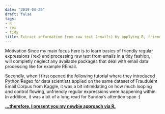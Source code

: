 ```yaml
---
date: "2019-08-25"
draft: false
tags:
- R
- rex
- tidy
title: Extract information from raw text (emails) by applying R, friendly regular expressions {rex} and tidy concepts
---
```


Motivation
Since my main focus here is to learn basics of friendly regular expressions {rex} and processing raw text from emails in a tidy fashion, I will completly neglect any available packages that deal with email data processing like for example REmail.

Secondly, when I first opened the following tutorial where they introduced Python Regex for data scientists applied on the same dataset of Fraudulent Email Corpus from Kaggle, it was a bit intimidating on how much looping and control flowing, unfriendly regular expressions were happening within. In addition, it was a bit of a long read for Sunday’s attention span :)

 **[…therefore, I present you my newbie approach via R.](/html/fraudulent_email_corpus_rex.html)**

